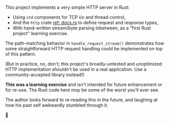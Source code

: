 This project implements a very simple HTTP server in Rust:
- Using `std` components for TCP i/o and thread control,
- And the `http` crate [ref: docs.rs](https://docs.rs/http/latest/http/) to define request and response types,
- With hand-written stream/byte parsing inbetween, as a "first Rust project" learning exercise.

The path-matching behavior in `handle_request_stream()` demonstrates how some straightforward HTTP request handling could be implemented on top of this pattern.

(But in practice, no, don't; this project's broadly-untested and unoptimized HTTP implementation shouldn't be used in a real application. Use a community-accepted library instead!)

**This was a learning exercise** and isn't intended for future enhancement or for re-use. The Rust code here *may* be some of the worst you'll ever see.

The author looks forward to re-reading this in the future, and laughing at how his past self awkwardly stumbled through it.

🍻
